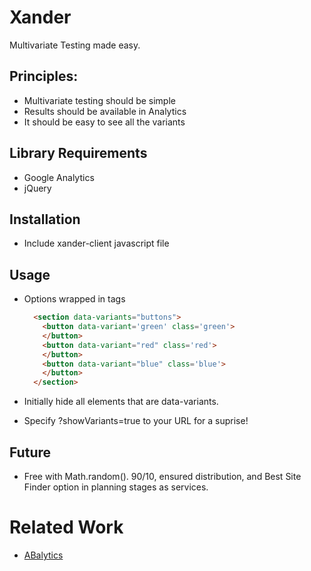 # Xander 

Multivariate Testing made easy.

## Principles:

* Multivariate testing should be simple
* Results should be available in Analytics
* It should be easy to see all the variants

## Library Requirements

* Google Analytics
* jQuery

## Installation

* Include xander-client javascript file

## Usage

* Options wrapped in tags
    ```html
      <section data-variants="buttons">
        <button data-variant='green' class='green'>
        </button>
        <button data-variant="red" class='red'>
        </button>
        <button data-variant="blue" class='blue'>
        </button>
      </section>
    ```

* Initially hide all elements that are data-variants.
* Specify ?showVariants=true to your URL for a suprise!

## Future
* Free with Math.random().  90/10, ensured distribution, and Best Site Finder option in planning stages as services.

# Related Work

* [ABalytics](https://github.com/danmaz74/ABalytics)
